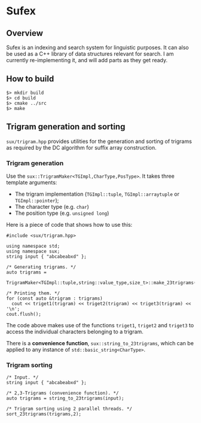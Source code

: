 # Sufex

## Overview

Sufex is an indexing and search system for linguistic purposes. It can
also be used as a C++ library of data structures relevant for
search. I am currently re-implementing it, and will add parts as they
get ready.

## How to build

    $> mkdir build
    $> cd build
    $> cmake ../src
    $> make

## Trigram generation and sorting

`sux/trigram.hpp` provides utilities for the generation and sorting of
trigrams as required by the DC algorithm for suffix array
construction.

### Trigram generation
Use the `sux::TrigramMaker<TGImpl,CharType,PosType>`. It takes three
template arguments:

 * The trigram implementation (`TGImpl::tuple`, `TGImpl::arraytuple`
   or `TGImpl::pointer`);
 * The character type (e.g. `char`)
 * The position type (e.g. `unsigned long`)

Here is a piece of code that shows how to use this:

    #include <sux/trigram.hpp>
    
    using namespace std;
    using namespace sux;
    string input { "abcabeabxd" };
    
    /* Generating trigrams. */
    auto trigrams =
        TrigramMaker<TGImpl::tuple,string::value_type,size_t>::make_23trigrams(begin(input),end(input));
    
    /* Printing them. */
    for (const auto &trigram : trigrams)
      cout << triget1(trigram) << triget2(trigram) << triget3(trigram) << '\n';
    cout.flush();

The code above makes use of the functions `triget1`, `triget2` and
`triget3` to access the individual characters belonging to a trigram.

There is a **convenience function**, `sux::string_to_23trigrams`,
which can be applied to any instance of `std::basic_string<CharType>`.

### Trigram sorting

    /* Input. */
    string input { "abcabeabxd" };
    
    /* 2,3-Trigrams (convenience function). */
    auto trigrams = string_to_23trigrams(input);
    
    /* Trigram sorting using 2 parallel threads. */
    sort_23trigrams(trigrams,2);
